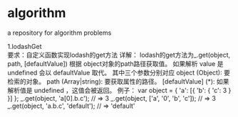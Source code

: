 # algorithm
a repository for algorithm problems
  
  
1.lodashGet  
要求：自定义函数实现lodash的get方法
详解：
lodash的get方法为_.get(object, path, [defaultValue])
根据 object对象的path路径获取值。 如果解析 value 是 undefined 会以 defaultValue 取代。
其中三个参数分别对应
object (Object): 要检索的对象。
path (Array|string): 要获取属性的路径。
[defaultValue] (*): 如果解析值是 undefined ，这值会被返回。
例子：
var object = { 'a': [{ 'b': { 'c': 3 } }] };
_.get(object, 'a[0].b.c');  // => 3
_.get(object, ['a', '0', 'b', 'c']);  // => 3
_.get(object, 'a.b.c', 'default');  // => 'default'

